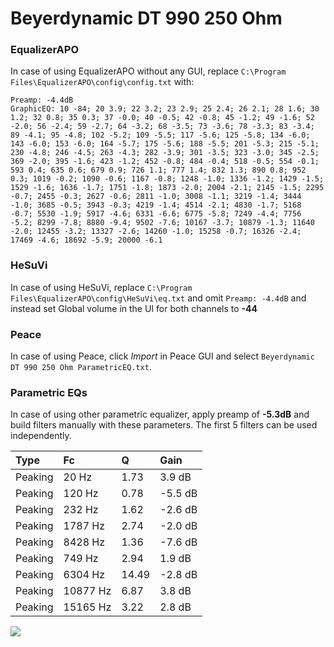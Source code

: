 # Beyerdynamic DT 990 250 Ohm

### EqualizerAPO
In case of using EqualizerAPO without any GUI, replace `C:\Program Files\EqualizerAPO\config\config.txt`
with:
```
Preamp: -4.4dB
GraphicEQ: 10 -84; 20 3.9; 22 3.2; 23 2.9; 25 2.4; 26 2.1; 28 1.6; 30 1.2; 32 0.8; 35 0.3; 37 -0.0; 40 -0.5; 42 -0.8; 45 -1.2; 49 -1.6; 52 -2.0; 56 -2.4; 59 -2.7; 64 -3.2; 68 -3.5; 73 -3.6; 78 -3.3; 83 -3.4; 89 -4.1; 95 -4.8; 102 -5.2; 109 -5.5; 117 -5.6; 125 -5.8; 134 -6.0; 143 -6.0; 153 -6.0; 164 -5.7; 175 -5.6; 188 -5.5; 201 -5.3; 215 -5.1; 230 -4.8; 246 -4.5; 263 -4.3; 282 -3.9; 301 -3.5; 323 -3.0; 345 -2.5; 369 -2.0; 395 -1.6; 423 -1.2; 452 -0.8; 484 -0.4; 518 -0.5; 554 -0.1; 593 0.4; 635 0.6; 679 0.9; 726 1.1; 777 1.4; 832 1.3; 890 0.8; 952 0.3; 1019 -0.2; 1090 -0.6; 1167 -0.8; 1248 -1.0; 1336 -1.2; 1429 -1.5; 1529 -1.6; 1636 -1.7; 1751 -1.8; 1873 -2.0; 2004 -2.1; 2145 -1.5; 2295 -0.7; 2455 -0.3; 2627 -0.6; 2811 -1.0; 3008 -1.1; 3219 -1.4; 3444 -1.0; 3685 -0.5; 3943 -0.3; 4219 -1.4; 4514 -2.1; 4830 -1.7; 5168 -0.7; 5530 -1.9; 5917 -4.6; 6331 -6.6; 6775 -5.8; 7249 -4.4; 7756 -5.2; 8299 -7.8; 8880 -9.4; 9502 -7.6; 10167 -3.7; 10879 -1.3; 11640 -2.0; 12455 -3.2; 13327 -2.6; 14260 -1.0; 15258 -0.7; 16326 -2.4; 17469 -4.6; 18692 -5.9; 20000 -6.1
```

### HeSuVi
In case of using HeSuVi, replace `C:\Program Files\EqualizerAPO\config\HeSuVi\eq.txt` and omit `Preamp:
-4.4dB` and instead set Global volume in the UI for both channels to **-44**

### Peace
In case of using Peace, click *Import* in Peace GUI and select `Beyerdynamic DT 990 250 Ohm ParametricEQ.txt`.

### Parametric EQs
In case of using other parametric equalizer, apply preamp of **-5.3dB** and build filters manually with
these parameters. The first 5 filters can be used independently.

| Type    | Fc       |     Q | Gain    |
|:--------|:---------|:------|:--------|
| Peaking | 20 Hz    |  1.73 | 3.9 dB  |
| Peaking | 120 Hz   |  0.78 | -5.5 dB |
| Peaking | 232 Hz   |  1.62 | -2.6 dB |
| Peaking | 1787 Hz  |  2.74 | -2.0 dB |
| Peaking | 8428 Hz  |  1.36 | -7.6 dB |
| Peaking | 749 Hz   |  2.94 | 1.9 dB  |
| Peaking | 6304 Hz  | 14.49 | -2.8 dB |
| Peaking | 10877 Hz |  6.87 | 3.8 dB  |
| Peaking | 15165 Hz |  3.22 | 2.8 dB  |

![](https://raw.githubusercontent.com/jaakkopasanen/AutoEq/master/results/headphonecom/sbaf-serious/Beyerdynamic%20DT%20990%20250%20Ohm/Beyerdynamic%20DT%20990%20250%20Ohm.png)